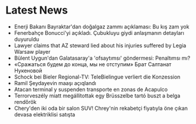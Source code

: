 # Latest News
-  Enerji Bakanı Bayraktar'dan doğalgaz zammı açıklaması: Bu kış zam yok
-  Fenerbahçe Bonucci'yi açıkladı. Çubukluyu giydi anlaşmanın detayları duyuruldu
-  Lawyer claims that AZ steward lied about his injuries suffered by Legia Warsaw player
-  Bülent Uygun'dan Galatasaray'a 'ofsaytımsı' göndermesi: Penaltımsı mı?
-  «Сражаться будем до конца, мы не отступим» Брат Салтанат Нукеновой
-  Schock bei Bieler Regional-TV: TeleBielingue verliert die Konzession
-  Ramil Şeydayevin maaşı açıqlandı
-  Atacan terminal y suspenden transporte en zonas de Acapulco
-  Terrorveszély miatt megállítottak egy Brüsszelbe tartó buszt a belga rendőrök
-  Chery'den iki oda bir salon SUV! Chrey'nin rekabetçi fiyatıyla öne çıkan devasa elektriklisi satışta
